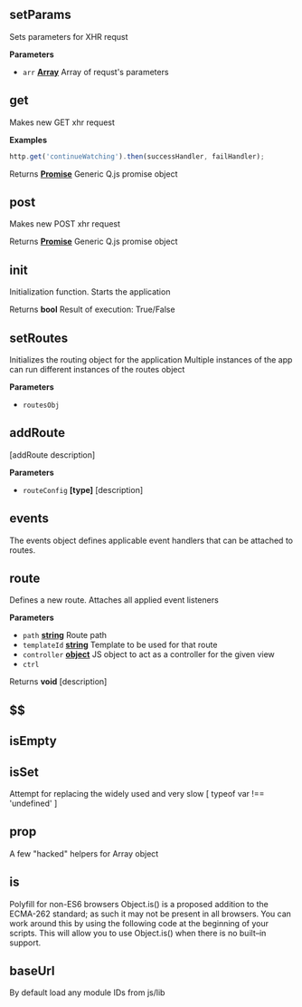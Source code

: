 <!-- Generated by documentation.js. Update this documentation by updating the source code. -->

## setParams

Sets parameters for XHR requst

**Parameters**

-   `arr` **[Array](https://developer.mozilla.org/en-US/docs/Web/JavaScript/Reference/Global_Objects/Array)** Array of requst's parameters

## get

Makes new GET xhr request

**Examples**

```javascript
http.get('continueWatching').then(successHandler, failHandler);
```

Returns **[Promise](https://developer.mozilla.org/en-US/docs/Web/JavaScript/Reference/Global_Objects/Promise)** Generic Q.js promise object

## post

Makes new POST xhr request

Returns **[Promise](https://developer.mozilla.org/en-US/docs/Web/JavaScript/Reference/Global_Objects/Promise)** Generic Q.js promise object

## init

Initialization function. Starts the application

Returns **bool** Result of execution: True/False

## setRoutes

Initializes the routing object for the application
Multiple instances of the app can run different
instances of the routes object

**Parameters**

-   `routesObj`  

## addRoute

[addRoute description]

**Parameters**

-   `routeConfig` **\[type]** [description]

## events

The events object defines applicable event handlers
that can be attached to routes.

## route

Defines a new route. Attaches all applied event listeners

**Parameters**

-   `path` **[string](https://developer.mozilla.org/en-US/docs/Web/JavaScript/Reference/Global_Objects/String)** Route path
-   `templateId` **[string](https://developer.mozilla.org/en-US/docs/Web/JavaScript/Reference/Global_Objects/String)** Template to be used for that route
-   `controller` **[object](https://developer.mozilla.org/en-US/docs/Web/JavaScript/Reference/Global_Objects/Object)** JS object to act as a controller for the given view
-   `ctrl`  

Returns **void** [description]

## $$

## isEmpty

## isSet

Attempt for replacing the widely used and very slow  [ typeof var !== 'undefined' ]

## prop

A few "hacked" helpers for Array object

## is

Polyfill for non-ES6 browsers
Object.is() is a proposed addition to the ECMA-262 standard; as such it may not be present in all browsers.
You can work around this by using the following code at the beginning of your scripts.
This will allow you to use Object.is() when there is no built–in support.

## baseUrl

By default load any module IDs from js/lib
